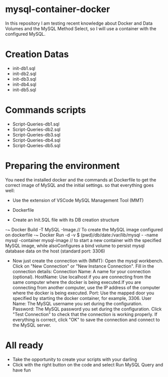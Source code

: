 # mysql-container-docker

In this repository I am testing recent knowledge about Docker and Data Volumes and the MySQL Method Select, so I will use a container with the configured MySQL.

# Creation Datas

- init-db1.sql
- init-db2.sql
- init-db3.sql
- init-db4.sql
- init-db5.sql

# Commands scripts

- Script-Queries-db1.sql
- Script-Queries-db2.sql
- Script-Queries-db3.sql
- Script-Queries-db4.sql
- Script-Queries-db5.sql


# Preparing the environment

You need the installed docker and the commands at Dockerfile to get the correct image of MySQL and the initial settings.
so that everything goes well:

- Use the extension of VSCode MySQL Management Tool (MMT)

- Dockerfile

- Create an Init.SQL file with its DB creation structure

-~ Docker Build -T MySQL -Image.// To create the MySQL image configured on dockerfile
-~ Docker Run -d -v $ (pwd)/db/date:/var/lib/mysql - -name mysql -container mysql-image // to start a new container with the specified MySQL image, while alsoConfigures a bind volume to persist mysql database data on the host (standard port: 3306)

- Now just create the connection with (MMT):
    Open the mysql workbench.
    Click on "New Connection" or "New Instance Connection".
    Fill in the connection details:
    Connection Name: A name for your connection (optional).
    HostName: Use localhost if you are connecting from the same computer where the docker is being executed.If you are connecting from another computer, use the IP address of the computer where the docker is being executed.
    Port: Use the mapped door you specified by starting the docker container, for example, 3306.
    User Name: The MySQL username you set during the configuration.
    Password: The MySQL password you set during the configuration.
    Click "Test Connection" to check that the connection is working properly.
    If everything is correct, click "OK" to save the connection and connect to the MySQL server.

# All ready
- Take the opportunity to create your scripts with your darling
- Click with the right button on the code and select Run MySQL Query and have fun





